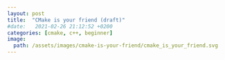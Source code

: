 ```yaml
---
layout: post
title:  "CMake is your friend (draft)"
#date:   2021-02-26 21:12:52 +0200
categories: [cmake, c++, beginner]
image:
  path: /assets/images/cmake-is-your-friend/cmake_is_your_friend.svg
---
```



